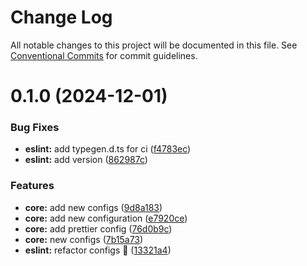 # Change Log

All notable changes to this project will be documented in this file.
See [Conventional Commits](https://conventionalcommits.org) for commit guidelines.

# 0.1.0 (2024-12-01)


### Bug Fixes

* **eslint:** add typegen.d.ts for ci ([f4783ec](https://github.com/demonicattack/shared-configs/commit/f4783ec6010b46e518973cc723a6c92263c9e25b))
* **eslint:** add version ([862987c](https://github.com/demonicattack/shared-configs/commit/862987cb8ec20543ef5cc01a3445a5c781a51cec))


### Features

* **core:** add new configs ([9d8a183](https://github.com/demonicattack/shared-configs/commit/9d8a1837fdd14768d599a1c2858286e4c89253f7))
* **core:** add new configuration ([e7920ce](https://github.com/demonicattack/shared-configs/commit/e7920ceed73871f2f17ca38ca02b36bc9cc74a87))
* **core:** add prettier config ([76d0b9c](https://github.com/demonicattack/shared-configs/commit/76d0b9c53543a7517805ba80eabf2d5b604265b1))
* **core:** new configs ([7b15a73](https://github.com/demonicattack/shared-configs/commit/7b15a73348a479c6c2d7f9ff09e87f8a5bece7d6))
* **eslint:** refactor configs 🌙 ([13321a4](https://github.com/demonicattack/shared-configs/commit/13321a4c033a2596d33459976d8b637f5e69c45c))
